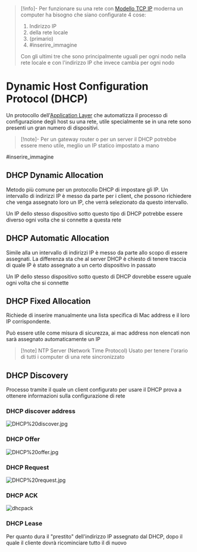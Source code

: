 >[!info]-
Per funzionare su una rete con [Modello TCP IP](Studio/It%20Support/Bits%20and%20Bytes%20of%20Networking/Modello%20TCP%20IP.md) moderna un computer ha bisogno che siano configurate 4 cose:
> 1. Indirizzo IP
> 2. [](Studio/It%20Support/Bits%20and%20Bytes%20of%20Networking/Subnetting.md#Subnet%20Mask%7Csubnet%20mask) della rete locale
> 3. [](Studio/It%20Support/Bits%20and%20Bytes%20of%20Networking/Subnetting.md#^afaac9%7CGateway) (primario)
> 4. [](Studio/It%20Support/Bits%20and%20Bytes%20of%20Networking/Name%20Resolution.md#Tipi%20di%20server%20DNS%7CDSN%20name%20server)
> #inserire_immagine 
> 
> Con gli ultimi tre che sono principalmente uguali per ogni nodo nella rete locale e con l'indirizzo IP che invece cambia per ogni nodo

# Dynamic Host Configuration Protocol (DHCP)
Un protocollo dell'[Application Layer](Studio/It%20Support/Bits%20and%20Bytes%20of%20Networking/Application%20Layer.md) che automatizza il processo di configurazione degli host su una rete, utile specialmente se in una rete sono presenti un gran numero di dispositivi.

>[!note]-
>Per un gateway router o per un server il DHCP potrebbe essere meno utile, meglio un IP statico impostato a mano


#inserire_immagine 
## DHCP Dynamic Allocation
Metodo più comune per un protocollo DHCP di impostare gli IP. Un intervallo di indirizzi IP è messo da parte per i client, che possono richiedere che venga assegnato loro un IP, che verrà selezionato da questo intervallo.

Un IP dello stesso dispositivo sotto questo tipo di DHCP potrebbe essere diverso ogni volta che si connette a questa rete

## DHCP Automatic Allocation
Simile alla [](Studio/It%20Support/Bits%20and%20Bytes%20of%20Networking/DHCP.md#DHCP%20Dynamic%20Allocation%7CDynamic%20Allocation) un intervallo di indirizzi IP è messo da parte allo scopo di essere assegnati.
La differenza sta che al server DHCP è chiesto di tenere traccia di quale IP è stato assegnato a un certo dispositivo in passato

Un IP dello stesso dispositivo sotto questo di DHCP dovrebbe essere uguale ogni volta che si connette

## DHCP Fixed Allocation
Richiede di inserire manualmente una lista specifica di Mac address e il loro IP corrispondente.

Può essere utile come misura di sicurezza, ai mac address non elencati non sarà assegnato automaticamente un IP 

>[!note] NTP Server (Network Time Protocol)
>Usato per tenere l'orario di tutti i computer di una rete sincronizzato


## DHCP Discovery
Processo tramite il quale un client configurato per usare il DHCP prova a ottenere informazioni sulla configurazione di rete

### DHCP discover address
![DHCP%20discover.jpg](Studio/It%20Support/WebPages/Week%204%20Google%20IT%20Support%20Professional%20Certificate%2011%20%20Course%202%20WEEK%204%20Networking%20Services%20%E2%80%94%20Steemit/DHCP%20discover.jpg)
### DHCP Offer
![DHCP%20offer.jpg](Studio/It%20Support/WebPages/Week%204%20Google%20IT%20Support%20Professional%20Certificate%2011%20%20Course%202%20WEEK%204%20Networking%20Services%20%E2%80%94%20Steemit/DHCP%20offer.jpg)
### DHCP Request
![DHCP%20request.jpg](Studio/It%20Support/WebPages/Week%204%20Google%20IT%20Support%20Professional%20Certificate%2011%20%20Course%202%20WEEK%204%20Networking%20Services%20%E2%80%94%20Steemit/DHCP%20request.jpg)
### DHCP ACK
![dhcpack](Studio/It%20Support/WebPages/Week%204%20Google%20IT%20Support%20Professional%20Certificate%2011%20%20Course%202%20WEEK%204%20Networking%20Services%20%E2%80%94%20Steemit/dhcpack.jpg)
### DHCP Lease
Per quanto dura il "prestito" dell'indirizzo IP assegnato dal DHCP, dopo il quale il cliente dovrà ricominciare tutto il [](Studio/It%20Support/Bits%20and%20Bytes%20of%20Networking/DHCP.md#DHCP%20Discovery%7Cprocesso) di nuovo 